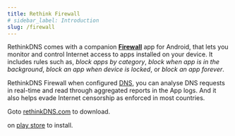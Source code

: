 ```yaml
---
title: Rethink Firewall
# sidebar_label: Introduction
slug: /firewall
---
```


RethinkDNS comes with a companion [**Firewall**](https://en.wikipedia.org/wiki/Firewall_(computing)) app for Android, that lets you monitor and control Internet access to apps installed on your device. It includes rules such as, _block apps by category_, _block when app is in the background_, _block an app when device is locked_, or _block an app forever_.

RethinkDNS Firewall when configured [DNS](dns), you can analyse DNS requests in real-time and read through aggregated reports in the App logs. And it also helps evade Internet censorship as enforced in most countries.

Goto [rethinkDNS.com](https://rethinkdns.com/) to download.

on [play store](https://play.google.com/store/apps/details?id=com.celzero.bravedns) to install.

